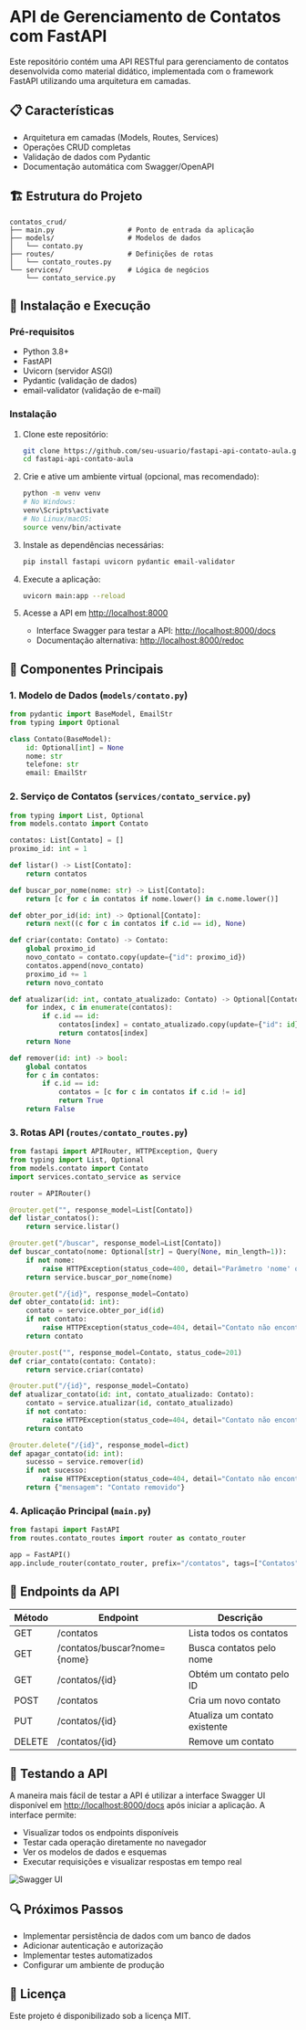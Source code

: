 # API de Gerenciamento de Contatos com FastAPI

Este repositório contém uma API RESTful para gerenciamento de contatos desenvolvida como material didático, implementada com o framework FastAPI utilizando uma arquitetura em camadas.

## 📋 Características

- Arquitetura em camadas (Models, Routes, Services)
- Operações CRUD completas
- Validação de dados com Pydantic
- Documentação automática com Swagger/OpenAPI

## 🏗️ Estrutura do Projeto

```
contatos_crud/
├── main.py                  # Ponto de entrada da aplicação
├── models/                  # Modelos de dados
│   └── contato.py
├── routes/                  # Definições de rotas
│   └── contato_routes.py
└── services/                # Lógica de negócios
    └── contato_service.py
```

## 🚀 Instalação e Execução

### Pré-requisitos

- Python 3.8+
- FastAPI
- Uvicorn (servidor ASGI)
- Pydantic (validação de dados)
- email-validator (validação de e-mail)

### Instalação

1. Clone este repositório:
   ```bash
   git clone https://github.com/seu-usuario/fastapi-api-contato-aula.git
   cd fastapi-api-contato-aula
   ```

2. Crie e ative um ambiente virtual (opcional, mas recomendado):
   ```bash
   python -m venv venv
   # No Windows:
   venv\Scripts\activate
   # No Linux/macOS:
   source venv/bin/activate
   ```

3. Instale as dependências necessárias:
   ```bash
   pip install fastapi uvicorn pydantic email-validator
   ```

4. Execute a aplicação:
   ```bash
   uvicorn main:app --reload
   ```

5. Acesse a API em [http://localhost:8000](http://localhost:8000)
   - Interface Swagger para testar a API: [http://localhost:8000/docs](http://localhost:8000/docs)
   - Documentação alternativa: [http://localhost:8000/redoc](http://localhost:8000/redoc)

## 📝 Componentes Principais

### 1. Modelo de Dados (`models/contato.py`)

```python
from pydantic import BaseModel, EmailStr
from typing import Optional

class Contato(BaseModel):
    id: Optional[int] = None
    nome: str
    telefone: str
    email: EmailStr
```

### 2. Serviço de Contatos (`services/contato_service.py`)

```python
from typing import List, Optional
from models.contato import Contato

contatos: List[Contato] = []
proximo_id: int = 1

def listar() -> List[Contato]:
    return contatos

def buscar_por_nome(nome: str) -> List[Contato]:
    return [c for c in contatos if nome.lower() in c.nome.lower()]

def obter_por_id(id: int) -> Optional[Contato]:
    return next((c for c in contatos if c.id == id), None)

def criar(contato: Contato) -> Contato:
    global proximo_id
    novo_contato = contato.copy(update={"id": proximo_id})
    contatos.append(novo_contato)
    proximo_id += 1
    return novo_contato

def atualizar(id: int, contato_atualizado: Contato) -> Optional[Contato]:
    for index, c in enumerate(contatos):
        if c.id == id:
            contatos[index] = contato_atualizado.copy(update={"id": id})
            return contatos[index]
    return None

def remover(id: int) -> bool:
    global contatos
    for c in contatos:
        if c.id == id:
            contatos = [c for c in contatos if c.id != id]
            return True
    return False
```

### 3. Rotas API (`routes/contato_routes.py`)

```python
from fastapi import APIRouter, HTTPException, Query
from typing import List, Optional
from models.contato import Contato
import services.contato_service as service

router = APIRouter()

@router.get("", response_model=List[Contato])
def listar_contatos():
    return service.listar()

@router.get("/buscar", response_model=List[Contato])
def buscar_contato(nome: Optional[str] = Query(None, min_length=1)):
    if not nome:
        raise HTTPException(status_code=400, detail="Parâmetro 'nome' obrigatório.")
    return service.buscar_por_nome(nome)

@router.get("/{id}", response_model=Contato)
def obter_contato(id: int):
    contato = service.obter_por_id(id)
    if not contato:
        raise HTTPException(status_code=404, detail="Contato não encontrado!")
    return contato

@router.post("", response_model=Contato, status_code=201)
def criar_contato(contato: Contato):
    return service.criar(contato)

@router.put("/{id}", response_model=Contato)
def atualizar_contato(id: int, contato_atualizado: Contato):
    contato = service.atualizar(id, contato_atualizado)
    if not contato:
        raise HTTPException(status_code=404, detail="Contato não encontrado!")
    return contato

@router.delete("/{id}", response_model=dict)
def apagar_contato(id: int):
    sucesso = service.remover(id)
    if not sucesso:
        raise HTTPException(status_code=404, detail="Contato não encontrado!")
    return {"mensagem": "Contato removido"}
```

### 4. Aplicação Principal (`main.py`)

```python
from fastapi import FastAPI
from routes.contato_routes import router as contato_router

app = FastAPI()
app.include_router(contato_router, prefix="/contatos", tags=["Contatos"])
```

## 🔄 Endpoints da API

| Método | Endpoint            | Descrição                          |
|--------|---------------------|-----------------------------------|
| GET    | /contatos           | Lista todos os contatos           |
| GET    | /contatos/buscar?nome={nome} | Busca contatos pelo nome |
| GET    | /contatos/{id}      | Obtém um contato pelo ID          |
| POST   | /contatos           | Cria um novo contato              |
| PUT    | /contatos/{id}      | Atualiza um contato existente     |
| DELETE | /contatos/{id}      | Remove um contato                 |

## 🧪 Testando a API

A maneira mais fácil de testar a API é utilizar a interface Swagger UI disponível em [http://localhost:8000/docs](http://localhost:8000/docs) após iniciar a aplicação. A interface permite:

- Visualizar todos os endpoints disponíveis
- Testar cada operação diretamente no navegador
- Ver os modelos de dados e esquemas
- Executar requisições e visualizar respostas em tempo real

![Swagger UI](https://fastapi.tiangolo.com/img/index/index-01-swagger-ui-simple.png)

## 🔍 Próximos Passos

- Implementar persistência de dados com um banco de dados
- Adicionar autenticação e autorização
- Implementar testes automatizados
- Configurar um ambiente de produção

## 📜 Licença

Este projeto é disponibilizado sob a licença MIT.
